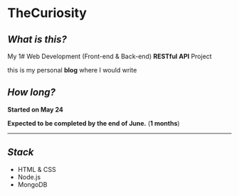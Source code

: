 # TheCuriosity
## *What is this?*

My 1# Web Development (Front-end & Back-end) **RESTful API** Project

this is my personal **blog** where I would write

## *How long?*  
 **Started on May 24**
 
 **Expected to be completed by the end of June.**
 (**1 months**)

---

## *Stack*

- HTML & CSS
- Node.js
- MongoDB
